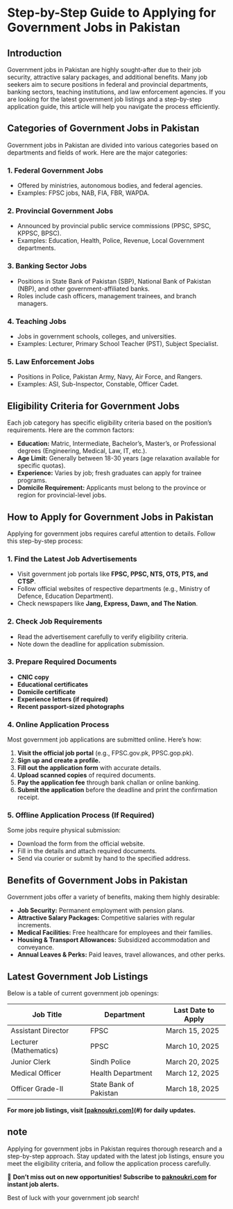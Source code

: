 # Step-by-Step Guide to Applying for Government Jobs in Pakistan

## Introduction
Government jobs in Pakistan are highly sought-after due to their job security, attractive salary packages, and additional benefits. Many job seekers aim to secure positions in federal and provincial departments, banking sectors, teaching institutions, and law enforcement agencies. If you are looking for the latest government job listings and a step-by-step application guide, this article will help you navigate the process efficiently.

## Categories of Government Jobs in Pakistan
Government jobs in Pakistan are divided into various categories based on departments and fields of work. Here are the major categories:

### 1. **Federal Government Jobs**
- Offered by ministries, autonomous bodies, and federal agencies.
- Examples: FPSC jobs, NAB, FIA, FBR, WAPDA.

### 2. **Provincial Government Jobs**
- Announced by provincial public service commissions (PPSC, SPSC, KPPSC, BPSC).
- Examples: Education, Health, Police, Revenue, Local Government departments.

### 3. **Banking Sector Jobs**
- Positions in State Bank of Pakistan (SBP), National Bank of Pakistan (NBP), and other government-affiliated banks.
- Roles include cash officers, management trainees, and branch managers.

### 4. **Teaching Jobs**
- Jobs in government schools, colleges, and universities.
- Examples: Lecturer, Primary School Teacher (PST), Subject Specialist.

### 5. **Law Enforcement Jobs**
- Positions in Police, Pakistan Army, Navy, Air Force, and Rangers.
- Examples: ASI, Sub-Inspector, Constable, Officer Cadet.

## Eligibility Criteria for Government Jobs
Each job category has specific eligibility criteria based on the position’s requirements. Here are the common factors:

- **Education:** Matric, Intermediate, Bachelor’s, Master’s, or Professional degrees (Engineering, Medical, Law, IT, etc.).
- **Age Limit:** Generally between 18-30 years (age relaxation available for specific quotas).
- **Experience:** Varies by job; fresh graduates can apply for trainee programs.
- **Domicile Requirement:** Applicants must belong to the province or region for provincial-level jobs.

## How to Apply for Government Jobs in Pakistan
Applying for government jobs requires careful attention to details. Follow this step-by-step process:

### **1. Find the Latest Job Advertisements**
- Visit government job portals like **FPSC, PPSC, NTS, OTS, PTS, and CTSP**.
- Follow official websites of respective departments (e.g., Ministry of Defence, Education Department).
- Check newspapers like **Jang, Express, Dawn, and The Nation**.

### **2. Check Job Requirements**
- Read the advertisement carefully to verify eligibility criteria.
- Note down the deadline for application submission.

### **3. Prepare Required Documents**
- **CNIC copy**
- **Educational certificates**
- **Domicile certificate**
- **Experience letters (if required)**
- **Recent passport-sized photographs**

### **4. Online Application Process**
Most government job applications are submitted online. Here’s how:

1. **Visit the official job portal** (e.g., FPSC.gov.pk, PPSC.gop.pk).
2. **Sign up and create a profile.**
3. **Fill out the application form** with accurate details.
4. **Upload scanned copies** of required documents.
5. **Pay the application fee** through bank challan or online banking.
6. **Submit the application** before the deadline and print the confirmation receipt.

### **5. Offline Application Process (If Required)**
Some jobs require physical submission:

- Download the form from the official website.
- Fill in the details and attach required documents.
- Send via courier or submit by hand to the specified address.

## Benefits of Government Jobs in Pakistan
Government jobs offer a variety of benefits, making them highly desirable:

- **Job Security:** Permanent employment with pension plans.
- **Attractive Salary Packages:** Competitive salaries with regular increments.
- **Medical Facilities:** Free healthcare for employees and their families.
- **Housing & Transport Allowances:** Subsidized accommodation and conveyance.
- **Annual Leaves & Perks:** Paid leaves, travel allowances, and other perks.

## Latest Government Job Listings
Below is a table of current government job openings:

| Job Title                 | Department            | Last Date to Apply |
|---------------------------|----------------------|--------------------|
| Assistant Director        | FPSC                 | March 15, 2025    |
| Lecturer (Mathematics)    | PPSC                 | March 10, 2025    |
| Junior Clerk              | Sindh Police         | March 20, 2025    |
| Medical Officer           | Health Department    | March 12, 2025    |
| Officer Grade-II          | State Bank of Pakistan | March 18, 2025 |

**For more job listings, visit [[paknoukri.com](https://paknoukri.com/step-by-step-guide-to-applying-for-government-jobs-in-pakistan-2025/#google_vignette)](#) for daily updates.**


## note
Applying for government jobs in Pakistan requires thorough research and a step-by-step approach. Stay updated with the latest job listings, ensure you meet the eligibility criteria, and follow the application process carefully. 

🚀 **Don’t miss out on new opportunities! Subscribe to [paknoukri.com](#) for instant job alerts.** 

Best of luck with your government job search!

